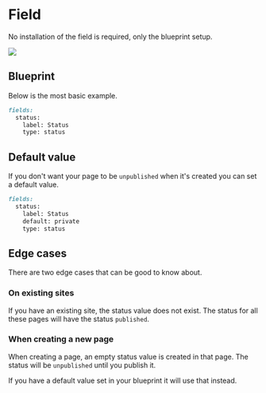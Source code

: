 # Field

No installation of the field is required, only the blueprint setup.

![](https://github.com/jenstornell/kirby-status/blob/master/docs/status0.2.gif)

## Blueprint

Below is the most basic example.

```md
fields:
  status:
    label: Status
    type: status
```

## Default value

If you don't want your page to be `unpublished` when it's created you can set a default value.

```md
fields:
  status:
    label: Status
    default: private
    type: status
```

## Edge cases

There are two edge cases that can be good to know about.

### On existing sites

If you have an existing site, the status value does not exist. The status for all these pages will have the status `published`.

### When creating a new page

When creating a page, an empty status value is created in that page. The status will be `unpublished` until you publish it.

If you have a default value set in your blueprint it will use that instead.